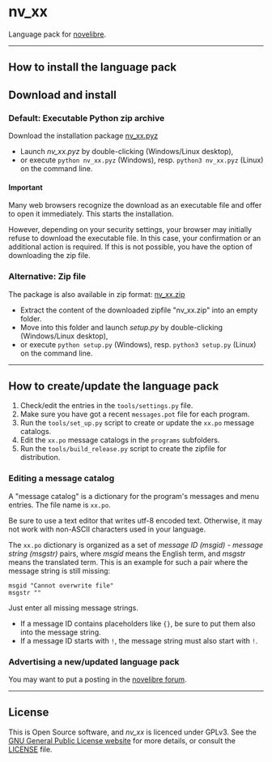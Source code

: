 # nv_xx

Language pack for [novelibre](https://github.com/peter88213/novelibre/).

---

## How to install the language pack

## Download and install

### Default: Executable Python zip archive

Download the installation package [nv_xx.pyz](https://github.com/peter88213/nv_xx/raw/main/nv_xx.pyz)

- Launch *nv_xx.pyz* by double-clicking (Windows/Linux desktop),
- or execute `python nv_xx.pyz` (Windows), resp. `python3 nv_xx.pyz` (Linux) on the command line.

#### Important

Many web browsers recognize the download as an executable file and offer to open it immediately. 
This starts the installation.

However, depending on your security settings, your browser may 
initially  refuse  to download the executable file. 
In this case, your confirmation or an additional action is required. 
If this is not possible, you have the option of downloading 
the zip file. 


### Alternative: Zip file

The package is also available in zip format: [nv_xx.zip](https://github.com/peter88213/nv_xx/raw/main/nv_xx.zip)

- Extract the content of the downloaded zipfile "nv_xx.zip" into an empty folder.
- Move into this folder and launch *setup.py* by double-clicking (Windows/Linux desktop), 
- or execute `python setup.py` (Windows), resp. `python3 setup.py` (Linux) on the command line.

---

## How to create/update the language pack

1. Check/edit the entries in the `tools/settings.py` file.
1. Make sure you have got a recent `messages.pot` file for each program.
2. Run the `tools/set_up.py` script to create or update the `xx.po` message catalogs.
3. Edit the `xx.po` message catalogs in the `programs` subfolders.
4. Run the `tools/build_release.py` script to create the zipfile for distribution.


### Editing a message catalog

A "message catalog" is a dictionary for the program's messages and menu entries. The file name is `xx.po`.

Be sure to use a text editor that writes utf-8 encoded text. Otherwise, it may not work with non-ASCII characters used in your language.

The  `xx.po` dictionary is organized as a set of *message ID (msgid)* - *message string (msgstr)* pairs, where *msgid* means the English term, and *msgstr* means the translated term. This is an example for such a pair where the message string is still missing:

```
msgid "Cannot overwrite file"
msgstr ""
```

Just enter all missing message strings. 
- If a message ID contains placeholders like `{}`, be sure to put them also into the message string.  
- If a message ID starts with `!`, the message string must also start with `!`. 


### Advertising a new/updated language pack

You may want to put a posting in the [novelibre forum](https://github.com/peter88213/novelibre/discussions).

---

## License

This is Open Source software, and *nv_xx* is licenced under GPLv3. See the
[GNU General Public License website](https://www.gnu.org/licenses/gpl-3.0.en.html) for more
details, or consult the [LICENSE](https://github.com/peter88213/nv_progress/blob/main/LICENSE) file.

